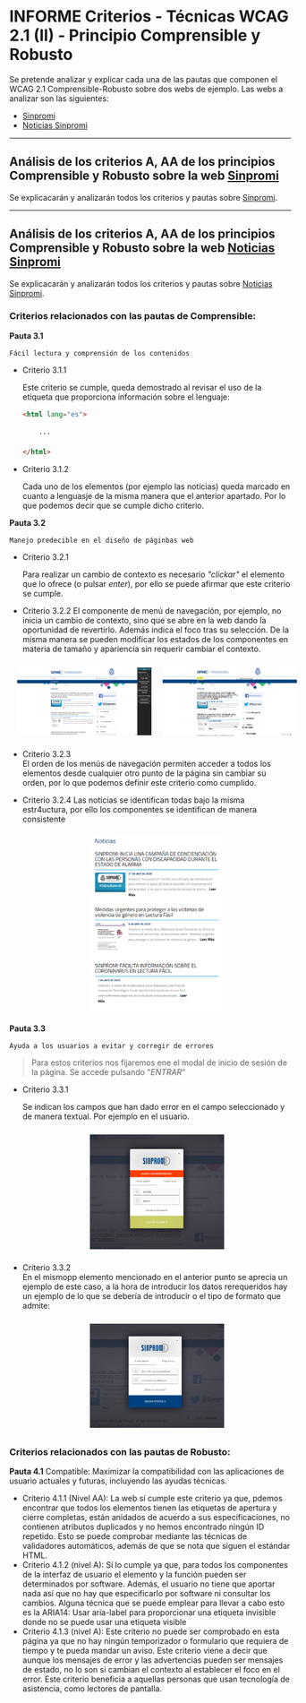 
# INFORME Criterios - Técnicas WCAG 2.1 (II) - Principio Comprensible y Robusto

Se pretende analizar y explicar cada una de las pautas que componen el WCAG 2.1 Comprensible-Robusto sobre dos webs de ejemplo. Las webs a analizar son las siguientes: 
- [Sinpromi](https://sinpromi.es/)
- [Noticias Sinpromi](https://sinpromi.es/noticias)

***
## Análisis de los criterios A, AA de los principios Comprensible y Robusto sobre la web [Sinpromi](https://sinpromi.es/)

Se explicacarán y analizarán todos los criterios y pautas sobre [Sinpromi](https://sinpromi.es/).

***
## Análisis de los criterios A, AA de los principios Comprensible y Robusto sobre la web [Noticias Sinpromi](https://sinpromi.es/noticias)
 
Se explicacarán y analizarán todos los criterios y pautas sobre [Noticias 
Sinpromi](https://sinpromi.es/noticias).


### Criterios relacionados con las pautas de  Comprensible:

**Pauta 3.1**

    Fácil lectura y comprensión de los contenidos

- Criterio 3.1.1 

    Este criterio se cumple, queda demostrado al revisar el uso de la etiqueta que proporciona información sobre el lenguaje:

    ```html
    <html lang="es">
    
        ···
    
    </html>
    ```

- Criterio 3.1.2 

    Cada uno de los elementos (por ejemplo las noticias) queda marcado en cuanto a lenguasje de la misma manera que el anterior apartado. Por lo que podemos decir que se cumple dicho criterio.

**Pauta 3.2**

    Manejo predecible en el diseño de páginbas web


- Criterio 3.2.1 

    Para realizar un cambio de contexto es necesario *"clickar"* el elemento que lo ofrece (o pulsar *enter*), por ello se puede afirmar que este criterio se cumple.

- Criterio 3.2.2 
    El componente de menú de navegación, por ejemplo, no inicia un cambio de contexto, sino que se  abre en la web dando la oportunidad de revertirlo. Además indica el foco tras su selección. De la misma manera se pueden modificar los estados de los componentes en materia de tamaño y apariencia sin requerir cambiar el contexto.

    <div style="display: flex; justify-content: center; align-items: center; ">
      <img src="../public/media/img/prev-cambio.png" width="50%" style="padding:10px;">
      <img src="../public/media/img/post-cambio.png" width="50%" style="padding:10px;">
    </div>

- Criterio 3.2.3    
    El orden de los menús de navegación permiten acceder a todos los elementos desde cualquier otro punto de la página sin cambiar su orden, por lo que podemos definir este criterio como cumplido.

- Criterio 3.2.4 
    Las noticias se identifican todas bajo la misma estr4uctura, por ello los componentes se identifican de manera consistente
    <div style="display: flex; justify-content: center; align-items: center; ">
      <img src="../public/media/img/noticias-consistencia.png" width="50%" style="padding:10px">
    </div>


**Pauta 3.3**

    Ayuda a los usuarios a evitar y corregir de errores 

> Para estos criterios nos fijaremos ene el modal de inicio de sesión de la página. Se accede pulsando "*ENTRAR*"

- Criterio 3.3.1    

    Se indican los campos que han dado error en el campo seleccionado y de manera textual. Por ejemplo en el usuario.

    <div style="display: flex; justify-content: center; align-items: center; ">
      <img src="../public/media/img/error-registro.png" width="50%" style="padding:10px">
    </div>


- Criterio 3.3.2    
    En el mismopp elemento mencionado en el anterior punto se aprecia un ejemplo de este caso, a la hora de introducir los datos rerequeridos hay un ejemplo de lo que se debería de introducir o el tipo de formato que admite:

    <div style="display: flex; justify-content: center; align-items: center; ">
      <img src="../public/media/img/ejemplos-inicio.png" width="50%" style="padding:10px">
    </div>

### Criterios relacionados con las pautas de  Robusto:

**Pauta 4.1**
  Compatible: Maximizar la compatibilidad con las aplicaciones de usuario actuales y futuras, incluyendo las ayudas técnicas.

- Criterio 4.1.1 (Nivel AA): La web sí cumple este criterio ya que, pdemos encontrar que todos los elementos tienen las etiquetas de apertura y cierre completas, están anidados de acuerdo a sus especificaciones, no contienen atributos duplicados y no hemos encontrado ningún ID repetido. Esto se puede comprobar mediante las técnicas de validadores automáticos, además de que se nota que siguen el estándar HTML.
- Criterio 4.1.2 (nivel A): Sí lo cumple ya que, para todos los componentes de la interfaz de usuario el elemento y la función pueden ser determinados por software. Además, el usuario no tiene que aportar nada así que no hay que especificarlo por software ni consultar los cambios. Alguna técnica que se puede emplear para llevar a cabo esto es la ARIA14: Usar aria-label para proporcionar una etiqueta invisible donde no se puede usar una etiqueta visible
- Criterio 4.1.3 (nivel A): Este criterio no puede ser comprobado en esta página ya que no hay ningún temporizador o formulario que requiera de tiempo y te pueda mandar un aviso. Este criterio viene a decir que aunque los mensajes de error y las advertencias pueden ser mensajes de estado, no lo son si cambian el contexto al establecer el foco en el error. Este criterio beneficia a aquellas personas que usan tecnología de asistencia, como lectores de pantalla.
